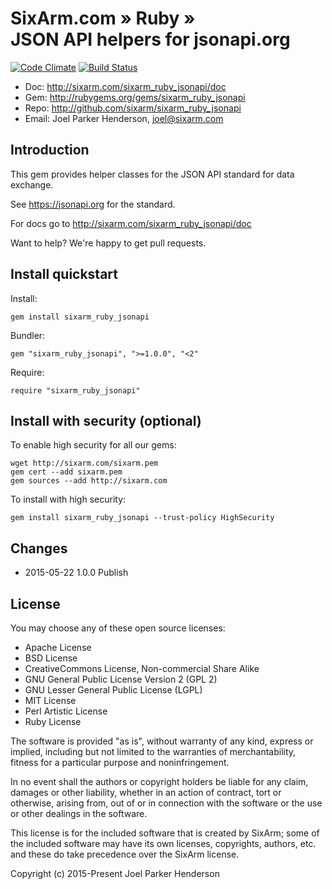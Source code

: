 # SixArm.com » Ruby » <br> JSON API helpers for jsonapi.org

[![Code Climate](https://codeclimate.com/github/SixArm/sixarm_ruby_jsonapi.png)](https://codeclimate.com/github/SixArm/sixarm_ruby_jsonapi)
[![Build Status](https://travis-ci.org/SixArm/sixarm_ruby_jsonapi.png)](https://travis-ci.org/SixArm/sixarm_ruby_jsonapi)

* Doc: <http://sixarm.com/sixarm_ruby_jsonapi/doc>
* Gem: <http://rubygems.org/gems/sixarm_ruby_jsonapi>
* Repo: <http://github.com/sixarm/sixarm_ruby_jsonapi>
* Email: Joel Parker Henderson, <joel@sixarm.com>


## Introduction

This gem provides helper classes for the JSON API standard for data exchange.

See https://jsonapi.org for the standard.

For docs go to <http://sixarm.com/sixarm_ruby_jsonapi/doc>

Want to help? We're happy to get pull requests.


## Install quickstart

Install:

    gem install sixarm_ruby_jsonapi

Bundler:

    gem "sixarm_ruby_jsonapi", ">=1.0.0", "<2"

Require:

    require "sixarm_ruby_jsonapi"


## Install with security (optional)

To enable high security for all our gems:

    wget http://sixarm.com/sixarm.pem
    gem cert --add sixarm.pem
    gem sources --add http://sixarm.com

To install with high security:

    gem install sixarm_ruby_jsonapi --trust-policy HighSecurity


## Changes

* 2015-05-22 1.0.0 Publish


## License

You may choose any of these open source licenses:

  * Apache License
  * BSD License
  * CreativeCommons License, Non-commercial Share Alike
  * GNU General Public License Version 2 (GPL 2)
  * GNU Lesser General Public License (LGPL)
  * MIT License
  * Perl Artistic License
  * Ruby License

The software is provided "as is", without warranty of any kind,
express or implied, including but not limited to the warranties of
merchantability, fitness for a particular purpose and noninfringement.

In no event shall the authors or copyright holders be liable for any
claim, damages or other liability, whether in an action of contract,
tort or otherwise, arising from, out of or in connection with the
software or the use or other dealings in the software.

This license is for the included software that is created by SixArm;
some of the included software may have its own licenses, copyrights,
authors, etc. and these do take precedence over the SixArm license.

Copyright (c) 2015-Present Joel Parker Henderson
